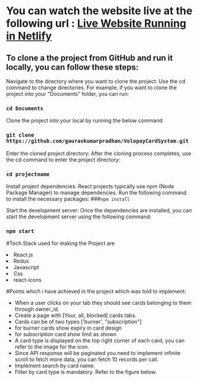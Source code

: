 # You can watch the website live at the following url : <a href="https://6491ca87cf1e8406f44dba18--steady-tarsier-4be260.netlify.app/" target="_blank">Live Website Running in Netlify</a>

## To clone a the project from GitHub and run it locally, you can follow these steps:

Navigate to the directory where you want to clone the project: Use the cd command to change directories. For example, if you want to clone the project into your "Documents" folder, you can run:

### `cd Documents`

Clone the project into your local by running the below command
### `git clone https://github.com/gauravkumarpradhan/VolopayCardSystem.git`

Enter the cloned project directory: After the cloning process completes, use the cd command to enter the project directory:
### `cd projectname`


Install project dependencies: React projects typically use npm (Node Package Manager) to manage dependencies. Run the following command to install the necessary packages:
###`npm install`

Start the development server: Once the dependencies are installed, you can start the development server using the following command:
### `npm start`



#Tech Stack used for making the Project are 
  <li>React.js</li>
  <li>Redux</li>
  <li>Javascript</li>
  <li>Css</li>
  <li>react-icons</li>


#Points which i have achieved in the project which was told to implement:

<ul>
  <li>When a user clicks on your tab they should see cards belonging to them through owner_id.</li> 
<li> Create a page with [Your, all, blocked] cards tabs.</li>
<li>Cards can be of two types ['burner', "subscription"]</li>
<li>for burner cards show expiry in card design</li>
<li>for subscription card show limit as shown</li>
<li>A card type is displayed on the top right corner of each card, you can refer to the image for the icon.</li>
<li>Since API response will be paginated you need to implement infinite scroll to fetch more data, you can fetch 10 records per call.</li>
<li>Implement search by card name.</li>
<li>Filter by card type is mandatory. Refer to the figure below.</li>
</ul>



